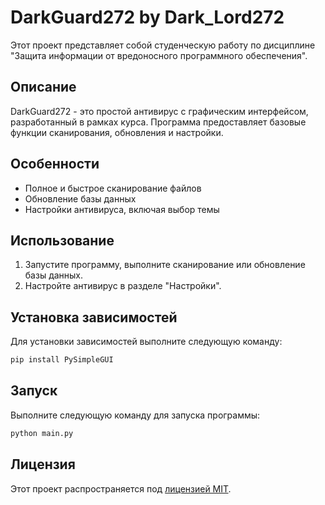 
# DarkGuard272 by Dark_Lord272

Этот проект представляет собой студенческую работу по дисциплине "Защита информации от вредоносного программного обеспечения".

## Описание

DarkGuard272 - это простой антивирус с графическим интерфейсом, разработанный в рамках курса. Программа предоставляет базовые функции сканирования, обновления и настройки.

## Особенности

- Полное и быстрое сканирование файлов
- Обновление базы данных
- Настройки антивируса, включая выбор темы

## Использование

1. Запустите программу, выполните сканирование или обновление базы данных.
2. Настройте антивирус в разделе "Настройки".

## Установка зависимостей

Для установки зависимостей выполните следующую команду:

```bash
pip install PySimpleGUI
```

## Запуск

Выполните следующую команду для запуска программы:

```bash
python main.py
```

## Лицензия

Этот проект распространяется под [лицензией MIT](LICENSE).


